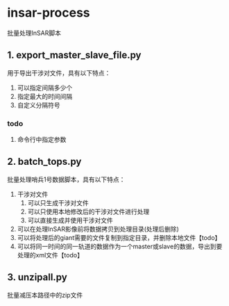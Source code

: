 # insar-process
批量处理InSAR脚本

## 1. export_master_slave_file.py

用于导出干涉对文件，具有以下特点：

1. 可以指定间隔多少个 
2. 指定最大的时间间隔 
3. 自定义分隔符号

### todo

1. 命令行中指定参数
 
## 2. batch_tops.py

批量处理哨兵1号数据脚本，具有以下特点：

1. 干涉对文件
   1. 可以只生成干涉对文件 
   2. 可以只使用本地修改后的干涉对文件进行处理
   3. 可以直接生成并使用干涉对文件
2. 可以在处理InSAR影像前将数据拷贝到处理目录(处理后删除)
3. 可以将处理后的giant需要的文件复制到指定目录，并删除本地文件【todo】
4. 可以将同一时间的同一轨道的数据作为一个master或slave的数据，导出到要处理的xml文件【todo】

## 3. unzipall.py

批量减压本路径中的zip文件
